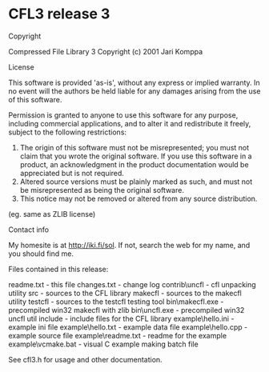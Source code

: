 # CFL3 release 3

Copyright

Compressed File Library 3
Copyright (c) 2001 Jari Komppa



License

This software is provided 'as-is', without any express or implied
warranty.  In no event will the authors be held liable for any damages
arising from the use of this software.

Permission is granted to anyone to use this software for any purpose,
including commercial applications, and to alter it and redistribute it
freely, subject to the following restrictions:

1. The origin of this software must not be misrepresented; you must not
   claim that you wrote the original software. If you use this software
   in a product, an acknowledgment in the product documentation would be
   appreciated but is not required.
2. Altered source versions must be plainly marked as such, and must not be
   misrepresented as being the original software.
3. This notice may not be removed or altered from any source distribution.

(eg. same as ZLIB license)



Contact info

My homesite is at http://iki.fi/sol. If not, search the web for my name,
and you should find me.



Files contained in this release:

readme.txt                      - this file
changes.txt                     - change log
contrib\uncfl                   - cfl unpacking utility
src                             - sources to the CFL library
makecfl                         - sources to the makecfl utility
testcfl                         - sources to the testcfl testing tool
bin\makecfl.exe                 - precompiled win32 makecfl with zlib
bin\uncfl.exe                   - precompiled win32 uncfl util
include                         - include files for the CFL library
example\hello.ini               - example ini file
example\hello.txt               - example data file
example\hello.cpp               - example source file
example\readme.txt              - readme for the example
example\vcmake.bat              - visual C example making batch file

See cfl3.h for usage and other documentation.
